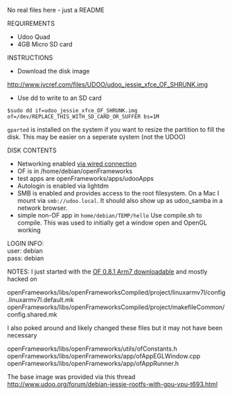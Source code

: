 No real files here - just a README   


REQUIREMENTS
- Udoo Quad
- 4GB Micro SD card

INSTRUCTIONS   
- Download the disk image  

http://www.jvcref.com/files/UDOO/udoo_jessie_xfce_OF_SHRUNK.img

- Use dd to write to an SD card

`$sudo dd if=udoo_jessie_xfce_OF_SHRUNK.img of=/dev/REPLACE_THIS_WITH_SD_CARD_OR_SUFFER bs=1M`

`gparted` is installed on the system if you want to resize the partition to fill the disk. This may be easier on a seperate system (not the UDOO)

DISK CONTENTS   
- Networking enabled [via wired connection](http://www.udoo.org/forum/debian-jessie-rootfs-with-gpu-vpu-t693-10.html?sid=d8734726d01107fc4cad534d9e83d242#p5934)
- OF is in /home/debian/openFrameworks
- test apps are openFrameworks/apps/udooApps
- Autologin is enabled via lightdm
- SMB is enabled and provides access to the root filesystem. On a Mac I mount via `smb://udoo.local`. It should also show up as udoo_samba in a network browser.  
- simple non-OF app in `home/debian/TEMP/hello` Use compile.sh to compile. This was used to initially get a window open and OpenGL working


LOGIN INFO:   
user: debian   
pass: debian   

NOTES:
I just started with the [OF 0.8.1 Arm7 downloadable](http://www.openframeworks.cc/versions/v0.8.1/of_v0.8.1_linuxarmv7l_release.tar.gz) and mostly hacked on

openFrameworks/libs/openFrameworksCompiled/project/linuxarmv7l/config.linuxarmv7l.default.mk
openFrameworks/libs/openFrameworksCompiled/project/makefileCommon/config.shared.mk

I also poked around and likely changed these files but it may not have been necessary

openFrameworks/libs/openFrameworks/utils/ofConstants.h
openFrameworks/libs/openFrameworks/app/ofAppEGLWindow.cpp
openFrameworks/libs/openFrameworks/app/ofAppRunner.h

The base image was provided via this thread
http://www.udoo.org/forum/debian-jessie-rootfs-with-gpu-vpu-t693.html





